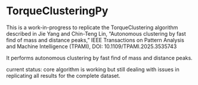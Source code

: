# TorqueClusteringPy
This is a work-in-progress to replicate the TorqueClustering algorithm described in Jie Yang and Chin-Teng Lin, “Autonomous clustering by fast find of mass and distance peaks,” IEEE Transactions on Pattern Analysis and Machine Intelligence (TPAMI), DOI: 10.1109/TPAMI.2025.3535743

It performs autonomous clustering by fast find of mass and distance peaks.

current status: core algorithm is working but still dealing with issues in replicating all results for the complete dataset.

